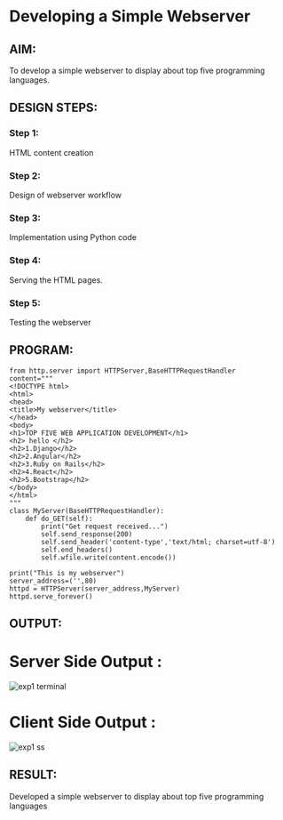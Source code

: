 # Developing a Simple Webserver
## AIM:
To develop a simple webserver to display about top five programming languages.

## DESIGN STEPS:
### Step 1: 
HTML content creation
### Step 2:
Design of webserver workflow
### Step 3:
Implementation using Python code
### Step 4:
Serving the HTML pages.
### Step 5:
Testing the webserver

## PROGRAM:
```
from http.server import HTTPServer,BaseHTTPRequestHandler
content="""
<!DOCTYPE html>
<html>
<head>
<title>My webserver</title>
</head>
<body>
<h1>TOP FIVE WEB APPLICATION DEVELOPMENT</h1>
<h2> hello </h2>
<h2>1.Django</h2>
<h2>2.Angular</h2>
<h2>3.Ruby on Rails</h2>
<h2>4.React</h2>
<h2>5.Bootstrap</h2>
</body>
</html>
"""
class MyServer(BaseHTTPRequestHandler):
    def do_GET(self):
        print("Get request received...")
        self.send_response(200)
        self.send_header('content-type','text/html; charset=utf-8')
        self.end_headers()
        self.wfile.write(content.encode())
        
print("This is my webserver")
server_address=('',80)
httpd = HTTPServer(server_address,MyServer)
httpd.serve_forever()   
```   


## OUTPUT:

# Server Side Output :

![exp1 terminal](https://user-images.githubusercontent.com/102855266/214329378-50a6269c-c2cf-4ab9-8611-c79a7bec7447.jpeg)







# Client Side Output :

![exp1 ss](https://user-images.githubusercontent.com/102855266/214329232-cf7c27a4-ba89-44ef-8a16-2f6240ca77ba.jpeg)


## RESULT:
Developed a simple webserver to display about top five programming languages
